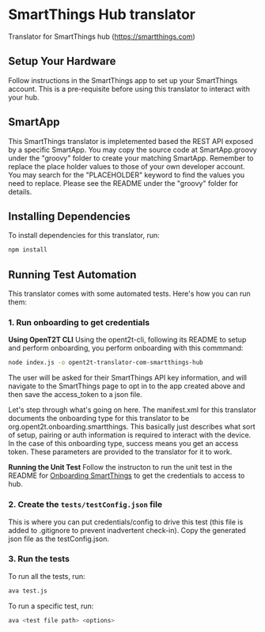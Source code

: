 # SmartThings Hub translator
Translator for SmartThings hub (https://smartthings.com)

## Setup Your Hardware
Follow instructions in the SmartThings app to set up your SmartThings account. This is a pre-requisite
before using this translator to interact with your hub.

## SmartApp
This SmartThings translator is impletemented based the REST API exposed by a specific SmartApp. You may copy the source code
at SmartApp.groovy under the "groovy" folder to create your matching SmartApp. Remember to replace the place holder values 
to those of your own developer account. You may search for the "PLACEHOLDER" keyword to find the values you need to replace.
Please see the README under the "groovy" folder for details.

## Installing Dependencies
To install dependencies for this translator, run:

```bash
npm install
```

## Running Test Automation
This translator comes with some automated tests. Here's how you can run them:

### 1. Run onboarding to get credentials

**Using OpenT2T CLI**
Using the opent2t-cli, following its README to setup and perform onboarding, you perform onboarding with this commmand:

```bash
node index.js -o opent2t-translator-com-smartthings-hub
```
The user will be asked for their SmartThings API key information, and will navigate to the SmartThings page to opt in to the app created above and then save the access_token to a json file.

Let's step through what's going on here. The manifest.xml for this translator documents the onboarding type
for this translator to be org.opent2t.onboarding.smartthings. This basically just describes what sort of setup, pairing or
auth information is required to interact with the device. In the case of this onboarding type, success means you get
an access token. These parameters are provided to the translator for it to work.

**Running the Unit Test**
Follow the instructon to run the unit test in the README for [Onboarding SmartThings](https://github.com/openT2T/onboarding/tree/master/org.opent2t.onboarding.smartthings/js/README.md#running-the-unit-test) to get the credentials to access to hub.

### 2. Create the `tests/testConfig.json` file
This is where you can put credentials/config to drive this test (this file is added to .gitignore
to prevent inadvertent check-in). Copy the generated json file as the testConfig.json.

### 3. Run the tests

To run all the tests, run:

```bash
ava test.js
```

To run a specific test, run:

```bash
ava <test file path> <options>
```
